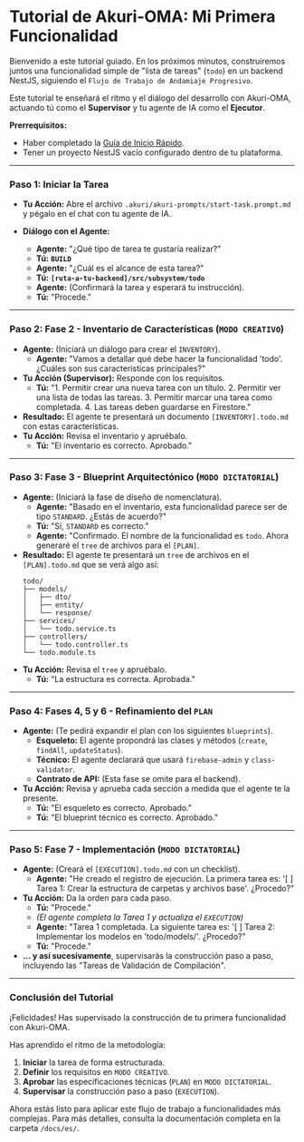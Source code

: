 # Tutorial de Akuri-OMA: Mi Primera Funcionalidad

Bienvenido a este tutorial guiado. En los próximos minutos, construiremos juntos una funcionalidad simple de "lista de tareas" (`todo`) en un backend NestJS, siguiendo el `Flujo de Trabajo de Andamiaje Progresivo`.

Este tutorial te enseñará el ritmo y el diálogo del desarrollo con Akuri-OMA, actuando tú como el **Supervisor** y tu agente de IA como el **Ejecutor**.

**Prerrequisitos:**
*   Haber completado la [Guía de Inicio Rápido](./QUICK_START.md).
*   Tener un proyecto NestJS vacío configurado dentro de tu plataforma.

---

### **Paso 1: Iniciar la Tarea**

-   **Tu Acción:** Abre el archivo `.akuri/akuri-prompts/start-task.prompt.md` y pégalo en el chat con tu agente de IA.

-   **Diálogo con el Agente:**
    *   **Agente:** "¿Qué tipo de tarea te gustaría realizar?"
    *   **Tú:** **`BUILD`**
    *   **Agente:** "¿Cuál es el alcance de esta tarea?"
    *   **Tú:** **`[ruta-a-tu-backend]/src/subsystem/todo`**
    *   **Agente:** (Confirmará la tarea y esperará tu instrucción).
    *   **Tú:** "Procede."

---

### **Paso 2: Fase 2 - Inventario de Características (`MODO CREATIVO`)**

-   **Agente:** (Iniciará un diálogo para crear el `INVENTORY`).
    *   **Agente:** "Vamos a detallar qué debe hacer la funcionalidad 'todo'. ¿Cuáles son sus características principales?"
-   **Tu Acción (Supervisor):** Responde con los requisitos.
    *   **Tú:** "1. Permitir crear una nueva tarea con un título. 2. Permitir ver una lista de todas las tareas. 3. Permitir marcar una tarea como completada. 4. Las tareas deben guardarse en Firestore."
-   **Resultado:** El agente te presentará un documento `[INVENTORY].todo.md` con estas características.
-   **Tu Acción:** Revisa el inventario y apruébalo.
    *   **Tú:** "El inventario es correcto. Aprobado."

---

### **Paso 3: Fase 3 - Blueprint Arquitectónico (`MODO DICTATORIAL`)**

-   **Agente:** (Iniciará la fase de diseño de nomenclatura).
    *   **Agente:** "Basado en el inventario, esta funcionalidad parece ser de tipo `STANDARD`. ¿Estás de acuerdo?"
    *   **Tú:** "Sí, `STANDARD` es correcto."
    *   **Agente:** "Confirmado. El nombre de la funcionalidad es `todo`. Ahora generaré el `tree` de archivos para el `[PLAN]`.
-   **Resultado:** El agente te presentará un `tree` de archivos en el `[PLAN].todo.md` que se verá algo así:
    ```
    todo/
    ├── models/
    │   ├── dto/
    │   ├── entity/
    │   └── response/
    ├── services/
    │   └── todo.service.ts
    ├── controllers/
    │   └── todo.controller.ts
    └── todo.module.ts
    ```
-   **Tu Acción:** Revisa el `tree` y apruébalo.
    *   **Tú:** "La estructura es correcta. Aprobada."

---

### **Paso 4: Fases 4, 5 y 6 - Refinamiento del `PLAN`**

-   **Agente:** (Te pedirá expandir el plan con los siguientes `blueprints`).
    *   **Esqueleto:** El agente propondrá las clases y métodos (`create`, `findAll`, `updateStatus`).
    *   **Técnico:** El agente declarará que usará `firebase-admin` y `class-validator`.
    *   **Contrato de API:** (Esta fase se omite para el backend).
-   **Tu Acción:** Revisa y aprueba cada sección a medida que el agente te la presente.
    *   **Tú:** "El esqueleto es correcto. Aprobado."
    *   **Tú:** "El blueprint técnico es correcto. Aprobado."

---

### **Paso 5: Fase 7 - Implementación (`MODO DICTATORIAL`)**

-   **Agente:** (Creará el `[EXECUTION].todo.md` con un checklist).
    *   **Agente:** "He creado el registro de ejecución. La primera tarea es: '[ ] Tarea 1: Crear la estructura de carpetas y archivos base'. ¿Procedo?"
-   **Tu Acción:** Da la orden para cada paso.
    *   **Tú:** "Procede."
    *   *(El agente completa la Tarea 1 y actualiza el `EXECUTION`)*
    *   **Agente:** "Tarea 1 completada. La siguiente tarea es: '[ ] Tarea 2: Implementar los modelos en 'todo/models/'. ¿Procedo?"
    *   **Tú:** "Procede."
-   **... y así sucesivamente**, supervisarás la construcción paso a paso, incluyendo las "Tareas de Validación de Compilación".

---

### **Conclusión del Tutorial**

¡Felicidades! Has supervisado la construcción de tu primera funcionalidad con Akuri-OMA.

Has aprendido el ritmo de la metodología:
1.  **Iniciar** la tarea de forma estructurada.
2.  **Definir** los requisitos en `MODO CREATIVO`.
3.  **Aprobar** las especificaciones técnicas (`PLAN`) en `MODO DICTATORIAL`.
4.  **Supervisar** la construcción paso a paso (`EXECUTION`).

Ahora estás listo para aplicar este flujo de trabajo a funcionalidades más complejas. Para más detalles, consulta la documentación completa en la carpeta `/docs/es/`.